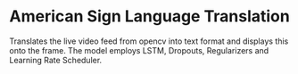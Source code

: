 # American Sign Language Translation

Translates the live video feed from opencv into text format and displays this onto the frame. 
The model employs LSTM, Dropouts, Regularizers and Learning Rate Scheduler.
